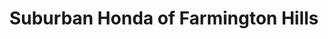 ---
title: "Suburban Honda of Farmington Hills"
url: /farmington-hills/suburban-honda-of-farmington-hills/
shop: car
---